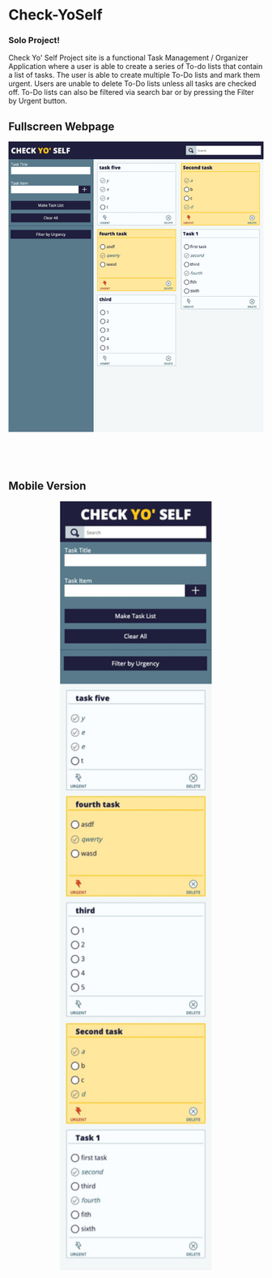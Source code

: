 # Check-YoSelf
### Solo Project! 
Check Yo' Self Project site is a functional Task Management / Organizer Application where a user is able to create a series of 
To-do lists that contain a list of tasks. The user is able to create multiple To-Do lists and mark them urgent. Users are unable to 
delete To-Do lists unless all tasks are checked off. To-Do lists can also be filtered via search bar or by pressing the Filter by Urgent button.

## Fullscreen Webpage
<p align="center"><img src="https://raw.githubusercontent.com/vjt960/Check-YoSelf/master/check-yo-self-icons/fullscreen.jpg" width="700"/></p>

<p>&nbsp;  </p>
<p>&nbsp;  </p>

## Mobile Version
<p align="center"><img src="https://raw.githubusercontent.com/vjt960/Check-YoSelf/master/check-yo-self-icons/mobile.jpg" width="300"/></p>

